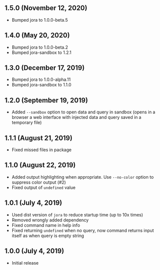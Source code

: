 ## 1.5.0 (November 12, 2020)

- Bumped jora to 1.0.0-beta.5

## 1.4.0 (May 20, 2020)

- Bumped jora to 1.0.0-beta.2
- Bumped jora-sandbox to 1.2.1

## 1.3.0 (December 17, 2019)

- Bumped jora to 1.0.0-alpha.11
- Bumped jora-sandbox to 1.1.0

## 1.2.0 (September 19, 2019)

- Added `--sandbox` option to open data and query in sandbox (opens in a browser a web interface with injected data and query saved in a temporary file)

## 1.1.1 (August 21, 2019)

- Fixed missed files in package

## 1.1.0 (August 22, 2019)

- Added output highlighting when appropriate. Use `--no-color` option to suppress color output (#2)
- Fixed output of `undefined` value

## 1.0.1 (July 4, 2019)

- Used dist version of `jora` to reduce startup time (up to 10x times)
- Removed wrongly added dependency
- Fixed command name in help info
- Fixed returning `undefined` when no query, now command returns input itself as when query is empty string

## 1.0.0 (July 4, 2019)

- Initial release
